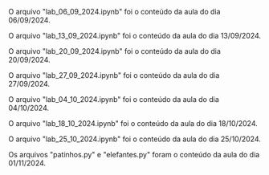 O arquivo "lab_06_09_2024.ipynb" foi o conteúdo da aula do dia 06/09/2024.

O arquivo "lab_13_09_2024.ipynb" foi o conteúdo da aula do dia 13/09/2024.

O arquivo "lab_20_09_2024.ipynb" foi o conteúdo da aula do dia 20/09/2024.

O arquivo "lab_27_09_2024.ipynb" foi o conteúdo da aula do dia 27/09/2024.

O arquivo "lab_04_10_2024.ipynb" foi o conteúdo da aula do dia 04/10/2024.

O arquivo "lab_18_10_2024.ipynb" foi o conteúdo da aula do dia 18/10/2024.

O arquivo "lab_25_10_2024.ipynb" foi o conteúdo da aula do dia 25/10/2024.

Os arquivos "patinhos.py" e "elefantes.py" foram o conteúdo da aula do dia 01/11/2024.
